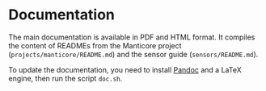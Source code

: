 # Documentation

The main documentation is available in PDF and HTML format. It compiles the content of READMEs from the Manticore project (`projects/manticore/README.md`) and the sensor guide (`sensors/README.md`).

To update the documentation, you need to install [Pandoc] and a LaTeX engine, then run the script `doc.sh`.

[Pandoc]: http://johnmacfarlane.net/pandoc/installing.html